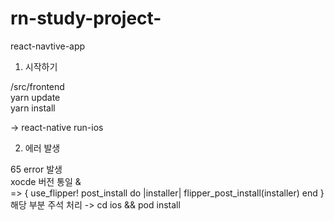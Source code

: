 # rn-study-project-

react-navtive-app 

1. 시작하기 

/src/frontend
<br>
yarn update
<br>
yarn install 

-> react-native run-ios

2. 에러 발생 

65 error 발생
</br>
xocde 버전 통일 & 
</br>
=>
{
use_flipper!
    post_install do |installer|
    flipper_post_install(installer)
end
}
<br>
 해당 부분 주석 처리 -> cd ios && pod install 

